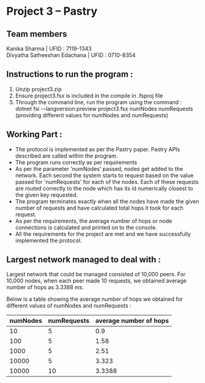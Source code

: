 # Project 3 – Pastry

## Team members
Kanika Sharma | UFID : 7119-1343 <br />
Divyatha Satheeshan Edachana | UFID : 0710-8354

## Instructions to run the program :
1. Unzip project3.zip
2. Ensure project3.fsx is included in the compile in .fsproj file
3. Through the command line, run the program using the command :
dotnet fsi --langversion:preview project3.fsx numNodes numRequests
(providing different values for numNodes and numRequests)

## Working Part :

<ul>
<li>The protocol is implemented as per the Pastry paper. Pastry APIs described are called within the program.</li>
<li>The program runs correctly as per requirements</li>
<li>As per the parameter 'numNodes' passed, nodes get added to the network. Each second the system starts to request based on the value passed for 'numRequests' for each of the nodes. Each of these requests are routed correctly to the node which has its id numerically closest to the given key requested.</li>
<li>The program terminates exactly when all the nodes have made the given number of requests and have calculated total hops it took for each request.</li>  
<li>As per the requirements, the average number of hops or node connections is calculated and printed on to the console.</li>
<li>All the requirements for the project are met and we have successfully implemented the protocol.</li>
</ul>

## Largest network managed to deal with :

Largest network that could be managed consisted of 10,000 peers. For 10,000 nodes, when each peer made 10 requests, we obtained average number of hops as 3.3388 ms.

Below is a table showing the average number of hops we obtained for different values of numNodes and numRequests :   
   
numNodes  | numRequests  | average number of hops
------------- | ------------- | -------------
10  | 5  | 0.9
100  | 5  | 1.58
1000  | 5  | 2.51
10000  | 5  | 3.323
10000  | 10  | 3.3388
